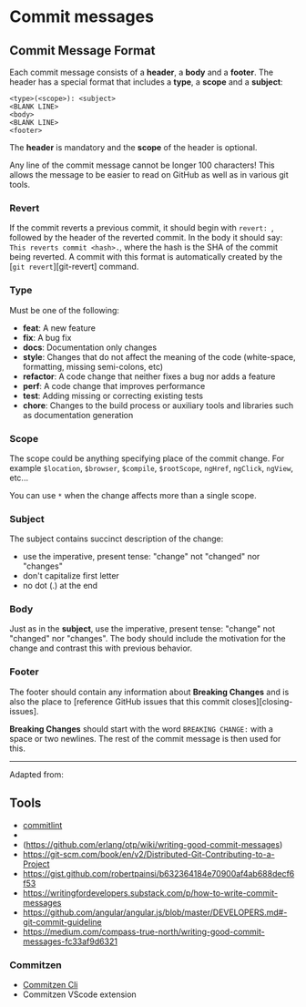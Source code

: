 # Commit messages

## Commit Message Format

Each commit message consists of a **header**, a **body** and a **footer**.  The header has a special format that includes a **type**, a **scope** and a **subject**:

```
<type>(<scope>): <subject>
<BLANK LINE>
<body>
<BLANK LINE>
<footer>
```

The **header** is mandatory and the **scope** of the header is optional.

Any line of the commit message cannot be longer 100 characters! This allows the message to be easier to read on GitHub as well as in various git tools.

### Revert

If the commit reverts a previous commit, it should begin with `revert: `, followed by the header of the reverted commit.
In the body it should say: `This reverts commit <hash>.`, where the hash is the SHA of the commit
being reverted.
A commit with this format is automatically created by the [`git revert`][git-revert] command.

### Type

Must be one of the following:

* **feat**: A new feature
* **fix**: A bug fix
* **docs**: Documentation only changes
* **style**: Changes that do not affect the meaning of the code (white-space, formatting, missing
  semi-colons, etc)
* **refactor**: A code change that neither fixes a bug nor adds a feature
* **perf**: A code change that improves performance
* **test**: Adding missing or correcting existing tests
* **chore**: Changes to the build process or auxiliary tools and libraries such as documentation
  generation

### Scope

The scope could be anything specifying place of the commit change. For example `$location`,
`$browser`, `$compile`, `$rootScope`, `ngHref`, `ngClick`, `ngView`, etc...

You can use `*` when the change affects more than a single scope.

### Subject

The subject contains succinct description of the change:

* use the imperative, present tense: "change" not "changed" nor "changes"
* don't capitalize first letter
* no dot (.) at the end

### Body

Just as in the **subject**, use the imperative, present tense: "change" not "changed" nor "changes".
The body should include the motivation for the change and contrast this with previous behavior.

### Footer

The footer should contain any information about **Breaking Changes** and is also the place to
[reference GitHub issues that this commit closes][closing-issues].

**Breaking Changes** should start with the word `BREAKING CHANGE:` with a space or two newlines.
The rest of the commit message is then used for this.

---

Adapted from: [](https://github.com/angular/angular.js/blob/master/DEVELOPERS.md#-git-commit-guidelines)

## Tools

* [commitlint](https://github.com/marionebl/commitlint)
* [](https://chris.beams.io/posts/git-commit/)
* (https://github.com/erlang/otp/wiki/writing-good-commit-messages)
* <https://git-scm.com/book/en/v2/Distributed-Git-Contributing-to-a-Project>
* <https://gist.github.com/robertpainsi/b632364184e70900af4ab688decf6f53>
* <https://writingfordevelopers.substack.com/p/how-to-write-commit-messages>
* <https://github.com/angular/angular.js/blob/master/DEVELOPERS.md#-git-commit-guideline>
* <https://medium.com/compass-true-north/writing-good-commit-messages-fc33af9d6321>

### Commitzen

* [Commitzen Cli](https://github.com/commitizen/cz-cli)
* Commitzen VScode extension
